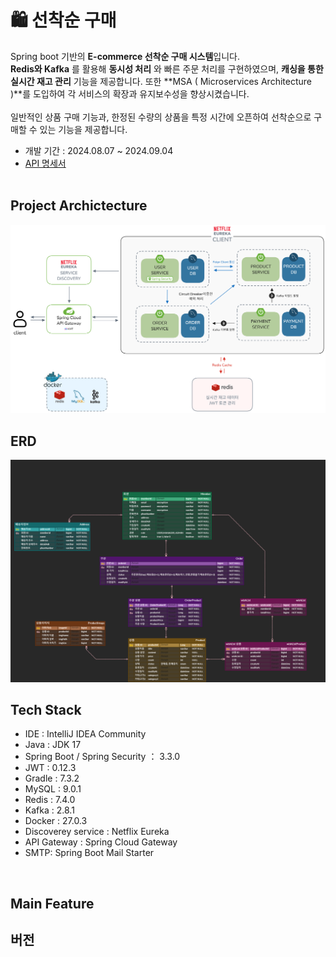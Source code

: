 # 🛍 선착순 구매
Spring boot 기반의 **E-commerce 선착순 구매 시스템**입니다.<br/>
**Redis와 Kafka** 를 활용해 **동시성 처리** 와 빠른 주문 처리를 구현하였으며, **캐싱을 통한 실시간 재고 관리** 기능을 제공합니다. 또한 **MSA	&#40; Microservices Architecture &#41;**를 도입하여 각 서비스의 확장과 유지보수성을 향상시켰습니다.<br/>
<br/>
일반적인 상품 구매 기능과, 한정된 수량의 상품을 특정 시간에 오픈하여 선착순으로 구매할 수 있는 기능을 제공합니다.
<br/>
- 개발 기간 : 2024.08.07 ~ 2024.09.04
- [API 명세서](https://documenter.getpostman.com/view/30578335/2sA3s3GqpS)
<br/><br/>

## Project Archictecture
<img src="./img/architecture.png">
<br/>

## ERD
<img src="./img/erd.png">
<br/>


## Tech Stack
- IDE : IntelliJ IDEA Community
- Java : JDK 17
- Spring Boot / Spring Security ： 3.3.0
- JWT : 0.12.3
- Gradle : 7.3.2
- MySQL :  9.0.1
- Redis : 7.4.0
- Kafka : 2.8.1
- Docker : 27.0.3
- Discoverey service : Netflix Eureka
- API Gateway : Spring Cloud Gateway
- SMTP: Spring Boot Mail Starter
<br/>


## Main Feature

## 버전
